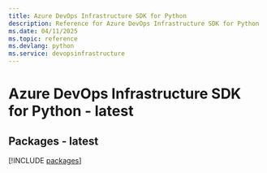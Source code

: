 ```yaml
---
title: Azure DevOps Infrastructure SDK for Python
description: Reference for Azure DevOps Infrastructure SDK for Python
ms.date: 04/11/2025
ms.topic: reference
ms.devlang: python
ms.service: devopsinfrastructure
---
```

# Azure DevOps Infrastructure SDK for Python - latest
## Packages - latest
[!INCLUDE [packages](devops-infrastructure-index.md)]